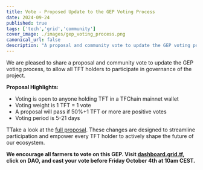 ```yaml
---
title: Vote - Proposed Update to the GEP Voting Process
date: 2024-09-24
published: true
tags: ['tech','grid','community']
cover_image: ./images/gep_voting_process.png
canonical_url: false
description: "A proposal and community vote to update the GEP voting process, to allow all TFT holders to participate in governance of the project."
---
```


We are pleased to share a proposal and community vote to update the GEP voting process, to allow all TFT holders to participate in governance of the project.

**Proposal Highlights:**

- Voting is open to anyone holding TFT in a TFChain mainnet wallet
- Voting weight is 1 TFT = 1 vote
- A proposal will pass if 50%+1 TFT or more are positive votes
- Voting period is 5-21 days

TTake a look at the [full proposal](https://forum.threefold.io/t/tfchain-dao-gep-voting-process-update/4409). These changes are designed to streamline participation and empower every TFT holder to actively shape the future of our ecosystem.

**We encourage all farmers to vote on this GEP. Visit [dashboard.grid.tf](https://dashboard.grid.tf/), click on DAO, and cast your vote before Friday October 4th at 10am CEST.**
